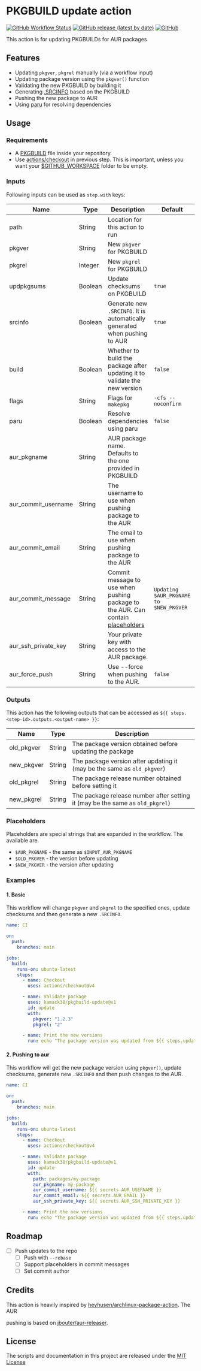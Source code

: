 # PKGBUILD update action

[![GitHub Workflow Status](https://img.shields.io/github/actions/workflow/status/kamack38/pkgbuild-update/CD.yml?label=CI&style=flat-square)](https://github.com/kamack38/pkgbuild-update/actions)
[![GitHub release (latest by date)](https://img.shields.io/github/v/release/kamack38/pkgbuild-update?style=flat-square)](https://github.com/kamack38/pkgbuild-update/releases)
[![GitHub](https://img.shields.io/github/license/kamack38/pkgbuild-update?style=flat-square)](./LICENSE)

This action is for updating PKGBUILDs for AUR packages

## Features

- Updating `pkgver`, `pkgrel` manually (via a workflow input)
- Updating package version using the `pkgver()` function
- Validating the new PKGBUILD by building it
- Generating [.SRCINFO](https://wiki.archlinux.org/title/.SRCINFO) based on the PKGBUILD
- Pushing the new package to AUR
- Using [paru](https://github.com/Morganamilo/paru) for resolving dependencies

## Usage

### Requirements

- A [PKGBUILD](https://wiki.archlinux.org/title/PKGBUILD) file inside your repository.
- Use [actions/checkout](https://github.com/actions/checkout) in previous step. This is important,
  unless you want your
  [$GITHUB_WORKSPACE](https://docs.github.com/en/actions/reference/environment-variables#default-environment-variables)
  folder to be empty.

### Inputs

Following inputs can be used as `step.with` keys:

| Name                | Type    | Description                                                                                      | Default                                | Required |
| ------------------- | ------- | ------------------------------------------------------------------------------------------------ | -------------------------------------- | -------- |
| path                | String  | Location for this action to run                                                                  |                                        | `false`  |
| pkgver              | String  | New `pkgver` for PKGBUILD                                                                        |                                        | `false`  |
| pkgrel              | Integer | New `pkgrel` for PKGBUILD                                                                        |                                        | `false`  |
| updpkgsums          | Boolean | Update checksums on PKGBUILD                                                                     | `true`                                 | `false`  |
| srcinfo             | Boolean | Generate new `.SRCINFO`. It is automatically generated when pushing to AUR                       | `true`                                 | `false`  |
| build               | Boolean | Whether to build the package after updating it to validate the new version                       | `false`                                | `false`  |
| flags               | String  | Flags for `makepkg`                                                                              | `-cfs --noconfirm`                     | `false`  |
| paru                | Boolean | Resolve dependencies using paru                                                                  | `false`                                | `false`  |
| aur_pkgname         | String  | AUR package name. Defaults to the one provided in PKGBUILD                                       |                                        | `false`  |
| aur_commit_username | String  | The username to use when pushing package to the AUR                                              |                                        | `false`  |
| aur_commit_email    | String  | The email to use when pushing package to the AUR                                                 |                                        | `false`  |
| aur_commit_message  | String  | Commit message to use when pushing package to the AUR. Can contain [placeholders](#Placeholders) | `Updating $AUR_PKGNAME to $NEW_PKGVER` | `false`  |
| aur_ssh_private_key | String  | Your private key with access to the AUR package.                                                 |                                        | `false`  |
| aur_force_push      | String  | Use --force when pushing to the AUR.                                                             | `false`                                | `false`  |

### Outputs

This action has the following outputs that can be accessed as
`${{ steps.<step-id>.outputs.<output-name> }}`:

| Name       | Type   | Description                                                                   |
| ---------- | ------ | ----------------------------------------------------------------------------- |
| old_pkgver | String | The package version obtained before updating the package                      |
| new_pkgver | String | The package version after updating it (may be the same as `old_pkgver`)       |
| old_pkgrel | String | The package release number obtained before setting it                         |
| new_pkgrel | String | The package release number after setting it (may be the same as `old_pkgrel`) |

### Placeholders

Placeholders are special strings that are expanded in the workflow. The available are.

- `$AUR_PKGNAME` - the same as `$INPUT_AUR_PKGNAME`
- `$OLD_PKGVER` - the version before updating
- `$NEW_PKGVER` - the version after updating

### Examples

#### 1. Basic

This workflow will change `pkgver` and `pkgrel` to the specified ones, update checksums and then
generate a new `.SRCINFO`.

```yaml
name: CI

on:
  push:
    branches: main

jobs:
  build:
    runs-on: ubuntu-latest
    steps:
      - name: Checkout
        uses: actions/checkout@v4

      - name: Validate package
        uses: kamack38/pkgbuild-update@v1
        id: update
        with:
          pkgver: "1.2.3"
          pkgrel: "2"

      - name: Print the new versions
        run: echo "The package version was updated from ${{ steps.update.outputs.old_pkgver }} to ${{ steps.update.outputs.new_pkgver }}"
```

#### 2. Pushing to aur

This workflow will get the new package version using `pkgver()`, update checksums, generate new
`.SRCINFO` and then push changes to the AUR.

```yaml
name: CI

on:
  push:
    branches: main

jobs:
  build:
    runs-on: ubuntu-latest
    steps:
      - name: Checkout
        uses: actions/checkout@v4

      - name: Validate package
        uses: kamack38/pkgbuild-update@v1
        id: update
        with:
          path: packages/my-package
          aur_pkgname: my-package
          aur_commit_username: ${{ secrets.AUR_USERNAME }}
          aur_commit_email: ${{ secrets.AUR_EMAIL }}
          aur_ssh_private_key: ${{ secrets.AUR_SSH_PRIVATE_KEY }}

      - name: Print the new versions
        run: echo "The package version was updated from ${{ steps.update.outputs.old_pkgver }} to ${{ steps.update.outputs.new_pkgver }}"
```

## Roadmap

- [ ] Push updates to the repo
  - [ ] Push with `--rebase`
  - [ ] Support placeholders in commit messages
  - [ ] Set commit author

## Credits

This action is heavily inspired by
[heyhusen/archlinux-package-action](https://github.com/heyhusen/archlinux-package-action). The AUR

pushing is based on [jbouter/aur-releaser](https://github.com/jbouter/aur-releaser).

## License

The scripts and documentation in this project are released under the [MIT License](LICENSE)

